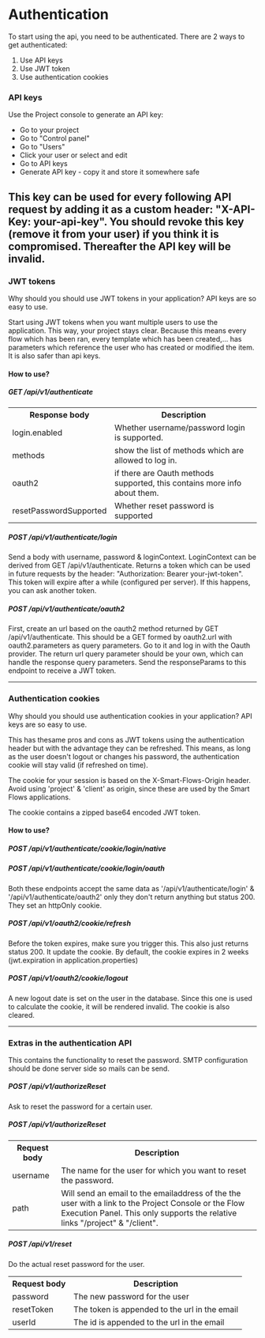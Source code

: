 # Authentication

To start using the api, you need to be authenticated. There are 2 ways to get authenticated:
1. Use API keys
2. Use JWT token
3. Use authentication cookies

### API keys
Use the Project console to generate an API key:
- Go to your project
- Go to "Control panel"
- Go to "Users"
- Click your user or select and edit
- Go to API keys
- Generate API key - copy it and store it somewhere safe

This key can be used for every following API request by adding it as a custom header: "X-API-Key: your-api-key".
You should revoke this key (remove it from your user) if you think it is compromised. Thereafter the API key 
will be invalid.
---
### JWT tokens
Why should you should use JWT tokens in your application? API keys are so easy to use.

Start using JWT tokens when you want multiple users to use the application. This way, your project 
stays clear. Because this means every flow which has been ran, every template which has been created,... 
has parameters which reference the user who has created or modified the item. It is also safer than api keys.

#### How to use?
##### GET /api/v1/authenticate
<table>
<tr><th>Response body</th><th>Description</th></tr>
<tr><td>login.enabled</td><td> Whether username/password login is supported.</td></tr>
<tr><td>methods</td><td> show the list of methods which are allowed to log in.</td></tr>
<tr><td>oauth2</td><td> if there are Oauth methods supported, this contains more info about them.</td></tr>
<tr><td>resetPasswordSupported</td><td> Whether reset password is supported</td></tr>
</table>

##### POST /api/v1/authenticate/login

Send a body with username, password & loginContext. LoginContext can be derived from GET /api/v1/authenticate.
Returns a token which can be used in future requests by the header: "Authorization: Bearer your-jwt-token". This 
token will expire after a while (configured per server). If this happens, you can ask another token.

##### POST /api/v1/authenticate/oauth2

First, create an url based on the oauth2 method returned by GET /api/v1/authenticate. This should be a GET 
formed by oauth2.url with oauth2.parameters as query parameters. Go to it and log in with the Oauth provider. 
The return url query parameter should be your own, which can handle the response query parameters. Send the 
responseParams to this endpoint to receive a JWT token.

---
### Authentication cookies
Why should you should use authentication cookies in your application? API keys are so easy to use.

This has thesame pros and cons as JWT tokens using the authentication header but with the advantage they can be refreshed. This means, as long as the user doesn't logout or changes his password, the authentication cookie will stay valid (if refreshed on time).

The cookie for your session is based on the X-Smart-Flows-Origin header. Avoid using 'project' & 'client' as origin, since these are used by the Smart Flows applications.

The cookie contains a zipped base64 encoded JWT token.

#### How to use?
##### POST /api/v1/authenticate/cookie/login/native
##### POST /api/v1/authenticate/cookie/login/oauth
Both these endpoints accept the same data as '/api/v1/authenticate/login' & '/api/v1/authenticate/oauth2' only they don't return anything but status 200. They set an httpOnly cookie.

##### POST /api/v1/oauth2/cookie/refresh
Before the token expires, make sure you trigger this. This also just returns status 200. It update the cookie. By default, the cookie expires in 2 weeks (jwt.expiration in application.properties)

##### POST /api/v1/oauth2/cookie/logout
A new logout date is set on the user in the database. Since this one is used to calculate the cookie, it will be rendered invalid. The cookie is also cleared. 

---
### Extras in the authentication API
This contains the functionality to reset the password. SMTP configuration should be done server side so mails can be send.


##### POST /api/v1/authorizeReset
Ask to reset the password for a certain user.
##### POST /api/v1/authorizeReset
<table>
<tr><th>Request body</th><th>Description</th></tr>
<tr><td>username</td><td> The name for the user for which you want to reset the password.</td>
<tr><td>path</td><td> Will send an email to the emailaddress of the the user with a link to the Project Console or the Flow 
Execution Panel. This only supports the relative links "/project" & "/client".</td>
</table>

##### POST /api/v1/reset
Do the actual reset password for the user.
<table>
<tr><th>Request body</th><th>Description</th></tr>
<tr><td>password</td><td>The new password for the user</td>
<tr><td>resetToken</td><td>The token is appended to the url in the email</td>
<tr><td>userId</td><td>The id is appended to the url in the email</td>
</table>
